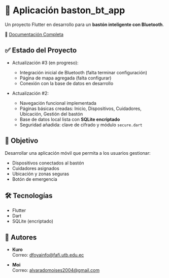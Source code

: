 # 🚀 Aplicación baston_bt_app

Un proyecto Flutter en desarrollo para un **bastón inteligente con Bluetooth**.

📖 [Documentación Completa](./DOCUMENTACION.md)

## ✅ Estado del Proyecto
- Actualización #3 (en progreso):
  - Integración inicial de Bluetooth (falta terminar configuración)
  - Página de mapa agregada (falta configurar)
  - Conexión con la base de datos en desarrollo

- Actualización #2:
  - Navegación funcional implementada
  - Páginas básicas creadas: Inicio, Dispositivos, Cuidadores, Ubicación, Gestión del bastón
  - Base de datos local lista con **SQLite encriptado**
  - Seguridad añadida: clave de cifrado y módulo `secure.dart`


## 📌 Objetivo
Desarrollar una aplicación móvil que permita a los usuarios gestionar:
- Dispositivos conectados al bastón
- Cuidadores asignados
- Ubicación y zonas seguras
- Botón de emergencia

## 🛠️ Tecnologías
- Flutter
- Dart
- SQLite (encriptado)

## 👥 Autores

- **Kuro**  
  Correo: dfoyainfo@fafi.utb.edu.ec

- **Moi**  
  Correo: alvaradomoises2004@gmail.com  

